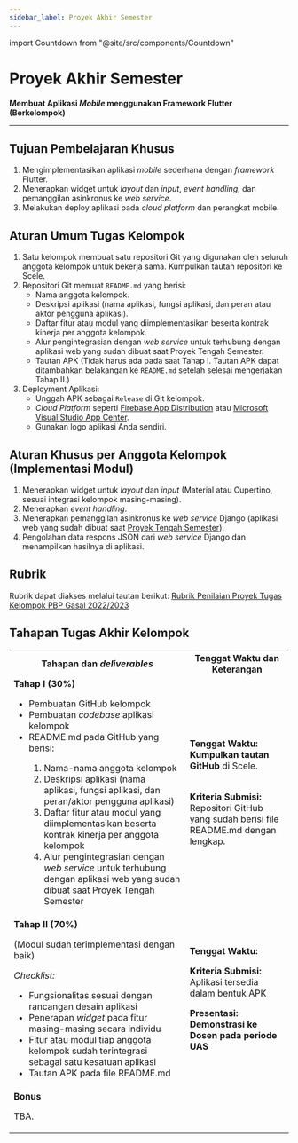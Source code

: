 ```yaml
---
sidebar_label: Proyek Akhir Semester
---
```


import Countdown from "@site/src/components/Countdown"

# Proyek Akhir Semester

**Membuat Aplikasi *Mobile* menggunakan Framework Flutter (Berkelompok)**

---

## Tujuan Pembelajaran Khusus

1. Mengimplementasikan aplikasi *mobile* sederhana dengan *framework* Flutter.
2. Menerapkan widget untuk *layout* dan *input*, *event handling*, dan pemanggilan asinkronus ke *web service*.
3. Melakukan deploy aplikasi pada *cloud platform* dan perangkat mobile.

## Aturan Umum Tugas Kelompok

1. Satu kelompok membuat satu repositori Git yang digunakan oleh seluruh anggota kelompok untuk bekerja sama. Kumpulkan tautan repositori ke Scele.
2. Repositori Git memuat `README.md` yang berisi:
    - Nama anggota kelompok.
    - Deskripsi aplikasi (nama aplikasi, fungsi aplikasi, dan peran atau aktor pengguna aplikasi).
    - Daftar fitur atau modul yang diimplementasikan beserta kontrak kinerja per anggota kelompok.
    - Alur pengintegrasian dengan *web service* untuk terhubung dengan aplikasi web yang sudah dibuat saat Proyek Tengah Semester.
    - Tautan APK (Tidak harus ada pada saat Tahap I. Tautan APK dapat ditambahkan belakangan ke `README.md` setelah selesai mengerjakan Tahap II.)
3. Deployment Aplikasi:
    - Unggah APK sebagai `Release` di Git kelompok.
    - *Cloud Platform* seperti [Firebase App Distribution](https://firebase.google.com/docs/app-distribution) atau [Microsoft Visual Studio App Center](https://appcenter.ms/).
    - Gunakan logo aplikasi Anda sendiri.

## Aturan Khusus per Anggota Kelompok (Implementasi Modul)

1. Menerapkan widget untuk *layout* dan *input* (Material atau Cupertino, sesuai integrasi kelompok masing-masing).
2. Menerapkan *event handling*.
3. Menerapkan pemanggilan asinkronus ke *web service* Django (aplikasi web yang sudah dibuat saat [Proyek Tengah Semester](https://pbp-fasilkom-ui.github.io/ganjil-2023/assignments/tugas-kelompok/tugas-kelompok-1)).
4. Pengolahan data respons JSON dari *web service* Django dan menampilkan hasilnya di aplikasi.

## Rubrik

Rubrik dapat diakses melalui tautan berikut: [Rubrik Penilaian Proyek Tugas Kelompok PBP Gasal 2022/2023](https://docs.google.com/spreadsheets/d/1rMYRz1jw0JdfaiTaooLVhTBHaT6RuSQ4wUsQNRpF3CE/edit?usp=sharing)

## Tahapan Tugas Akhir Kelompok

<table>
    <tr>
        <th>Tahapan dan <em>deliverables</em></th>
        <th>Tenggat Waktu dan Keterangan</th>
    </tr>
    <tr>
        <td>
            <b>Tahap I (30%)</b>
            <ul>
                <li>Pembuatan GitHub kelompok</li>
                <li>Pembuatan <em>codebase</em> aplikasi kelompok</li>
                <li>README.md pada GitHub yang berisi:</li>
                    <ol>
                        <li>Nama-nama anggota kelompok</li>
                        <li>Deskripsi aplikasi (nama aplikasi, fungsi aplikasi, dan peran/aktor pengguna aplikasi)</li>
                        <li>Daftar fitur atau modul yang diimplementasikan beserta kontrak kinerja per anggota kelompok</li>
                        <li>Alur pengintegrasian dengan <em>web service</em> untuk terhubung dengan aplikasi web yang sudah dibuat saat Proyek Tengah Semester</li>
                    </ol>
            </ul>
        </td>
        <td>
            <b>Tenggat Waktu:</b>
            <Countdown deadline={new Date("28 November 2022 23:55 GMT+7")} />
            <b>Kumpulkan tautan GitHub</b> di Scele.
            <br />
            <br />
            <p><b>Kriteria Submisi:</b> Repositori GitHub yang sudah berisi file README.md dengan lengkap.</p>
        </td>
    </tr>
    <tr>
        <td>
            <b>Tahap II (70%)</b>
            <p>(Modul sudah terimplementasi dengan baik)</p>
            <p><em>Checklist:</em></p>
            <ul>
                <li>Fungsionalitas sesuai dengan rancangan desain aplikasi</li>
                <li>Penerapan <em>widget</em> pada fitur masing-masing secara individu</li>
                <li>Fitur atau modul tiap anggota kelompok sudah terintegrasi sebagai satu kesatuan aplikasi</li>
                <li>Tautan APK pada file README.md</li>
            </ul>
        </td>
        <td>
            <b>Tenggat Waktu:</b>
            <Countdown deadline={new Date("12 December 2022 23:55 GMT+7")} />
            <p><b>Kriteria Submisi:</b> Aplikasi tersedia dalam bentuk APK</p>
            <p><b>Presentasi: Demonstrasi ke Dosen pada periode UAS</b></p>
        </td>
    </tr>
    <tr>
        <td>
            <b>Bonus</b>
            <p>TBA.</p>
        </td>
        <td></td>
    </tr>
</table>

